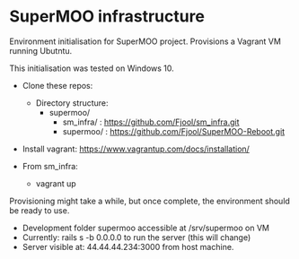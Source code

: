 # SuperMOO infrastructure
Environment initialisation for SuperMOO project.
Provisions a Vagrant VM running Ubutntu.

This initialisation was tested on Windows 10.

- Clone these repos:
  - Directory structure:
    - supermoo/
      - sm_infra/   : https://github.com/Fjool/sm_infra.git
      - supermoo/   : https://github.com/Fjool/SuperMOO-Reboot.git

- Install vagrant: https://www.vagrantup.com/docs/installation/
- From sm_infra:
  - vagrant up

Provisioning might take a while, but once complete, the environment should be ready to use.

- Development folder supermoo accessible at /srv/supermoo on VM
- Currently: rails s -b 0.0.0.0 to run the server (this will change)
- Server visible at: 44.44.44.234:3000 from host machine.
